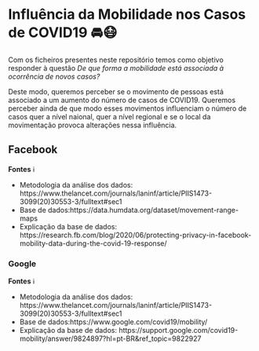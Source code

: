 # Influência da Mobilidade nos Casos de COVID19 🚘😷

Com os ficheiros presentes neste repositório temos como objetivo responder à questão *De que forma a mobilidade está associada à ocorrência de novos casos?* 

Deste modo, queremos perceber se o movimento de pessoas está associado a um aumento do número de casos de COVID19. Queremos perceber ainda de que modo esses movimentos influenciam o número de casos quer a nível naional, quer a nível regional e se o local da movimentação provoca alterações nessa influência.


## Facebook

**Fontes** ℹ
<ul>
  <li>Metodologia da análise dos dados: https://www.thelancet.com/journals/laninf/article/PIIS1473-3099(20)30553-3/fulltext#sec1</li>
  <li>Base de dados:https://data.humdata.org/dataset/movement-range-maps</li>
  <li>Explicação da base de dados: https://research.fb.com/blog/2020/06/protecting-privacy-in-facebook-mobility-data-during-the-covid-19-response/</li>
</ul>


### Google

**Fontes** ℹ
<ul>
  <li>Metodologia da análise dos dados: https://www.thelancet.com/journals/laninf/article/PIIS1473-3099(20)30553-3/fulltext#sec1</li>
  <li>Base de dados:https://www.google.com/covid19/mobility/</li>
  <li>Explicação da base de dados: https://support.google.com/covid19-mobility/answer/9824897?hl=pt-BR&ref_topic=9822927</li>
</ul>
  
  
